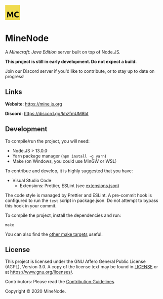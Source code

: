 <img src="docs/assets/icon_large.png" height="48">

# MineNode

A _Minecraft: Java Edition_ server built on top of Node.JS.

**This project is still in early development. Do not expect a build.**

Join our Discord server if you'd like to contribute, or to stay up to date on progress!

## Links

**Website**: <https://mine.js.org>

**Discord**: <https://discord.gg/khzfmUM8bt>

## Development

To compile/run the project, you will need:
 - Node.JS > 13.0.0
 - Yarn package manager (`npm install -g yarn`)
 - Make (on Windows, you could use MinGW or WSL)

To contribue and develop, it is highly suggested that you have:
 - Visual Studio Code
   - Extensions: Prettier, ESLint (see [extensions.json](.vscode/extensions.json))

The code style is managed by Prettier and ESLint. A pre-commit hook is configured to run the `test` script in package.json. Do not attempt to bypass this hook in your commit.

To compile the project, install the dependencies and run:
```
make
```

You can also find the [other make targets](Makefile) useful.

## License

This project is licensed under the GNU Affero General Public License (AGPL), Version 3.0. A copy of the license text may be found in [LICENSE](LICENSE) or at <https://www.gnu.org/licenses/>.

Contributors: Please read the [Contribution Guidelines](CONTRIBUTING.md).

Copyright &copy; 2020 MineNode.
